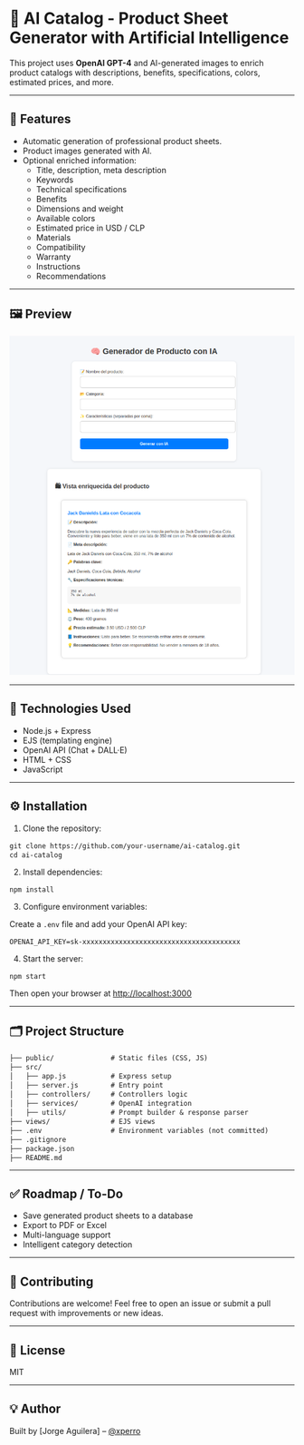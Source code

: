 # 🧠 AI Catalog - Product Sheet Generator with Artificial Intelligence

This project uses **OpenAI GPT-4** and AI-generated images to enrich product catalogs with descriptions, benefits, specifications, colors, estimated prices, and more.

---

## 🚀 Features

- Automatic generation of professional product sheets.
- Product images generated with AI.
- Optional enriched information:
  - Title, description, meta description
  - Keywords
  - Technical specifications
  - Benefits
  - Dimensions and weight
  - Available colors
  - Estimated price in USD / CLP
  - Materials
  - Compatibility
  - Warranty
  - Instructions
  - Recommendations

---

## 🖼 Preview

![preview](./public/example.png) <!-- Replace with your actual image -->

---

## 🧩 Technologies Used

- Node.js + Express
- EJS (templating engine)
- OpenAI API (Chat + DALL·E)
- HTML + CSS
- JavaScript

---

## ⚙️ Installation

1. Clone the repository:

```
git clone https://github.com/your-username/ai-catalog.git
cd ai-catalog
```

2. Install dependencies:

```
npm install
```

3. Configure environment variables:

Create a `.env` file and add your OpenAI API key:

```
OPENAI_API_KEY=sk-xxxxxxxxxxxxxxxxxxxxxxxxxxxxxxxxxxxxxxx
```

4. Start the server:

```
npm start
```

Then open your browser at [http://localhost:3000](http://localhost:3000)

---

## 🗂 Project Structure

```
├── public/              # Static files (CSS, JS)
├── src/
│   ├── app.js           # Express setup
│   ├── server.js        # Entry point
│   ├── controllers/     # Controllers logic
│   ├── services/        # OpenAI integration
│   ├── utils/           # Prompt builder & response parser
├── views/               # EJS views
├── .env                 # Environment variables (not committed)
├── .gitignore
├── package.json
├── README.md
```

---

## ✅ Roadmap / To-Do

- Save generated product sheets to a database
- Export to PDF or Excel
- Multi-language support
- Intelligent category detection

---

## 🤝 Contributing

Contributions are welcome! Feel free to open an issue or submit a pull request with improvements or new ideas.

---

## 📄 License

MIT

---

## 💡 Author

Built by [Jorge Aguilera] – [@xperro](https://github.com/xperro/catalog-ai)